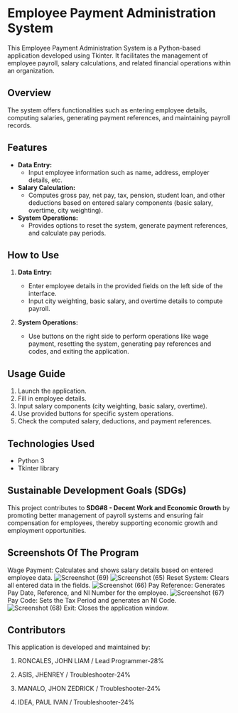 # Employee Payment Administration System

This Employee Payment Administration System is a Python-based application developed using Tkinter. It facilitates the management of employee payroll, salary calculations, and related financial operations within an organization.

## Overview

The system offers functionalities such as entering employee details, computing salaries, generating payment references, and maintaining payroll records.

## Features

- **Data Entry:**
  - Input employee information such as name, address, employer details, etc.
- **Salary Calculation:**
  - Computes gross pay, net pay, tax, pension, student loan, and other deductions based on entered salary components (basic salary, overtime, city weighting).
- **System Operations:**
  - Provides options to reset the system, generate payment references, and calculate pay periods.

## How to Use

1. **Data Entry:**
   - Enter employee details in the provided fields on the left side of the interface.
   - Input city weighting, basic salary, and overtime details to compute payroll.
   
2. **System Operations:**
   - Use buttons on the right side to perform operations like wage payment, resetting the system, generating pay references and codes, and exiting the application.

## Usage Guide

1. Launch the application.
2. Fill in employee details.
3. Input salary components (city weighting, basic salary, overtime).
4. Use provided buttons for specific system operations.
5. Check the computed salary, deductions, and payment references.

## Technologies Used

- Python 3
- Tkinter library

## Sustainable Development Goals (SDGs)

This project contributes to **SDG#8 - Decent Work and Economic Growth** by promoting better management of payroll systems and ensuring fair compensation for employees, thereby supporting economic growth and employment opportunities.

## Screenshots Of The Program
Wage Payment: Calculates and shows salary details based on entered employee data.
![Screenshot (69)](https://github.com/Liam27092003/CS-121-FinalProject/assets/153203514/2de70283-dc53-4bba-b6f2-fa467564e818)
![Screenshot (65)](https://github.com/Liam27092003/CS-121-FinalProject/assets/153203514/120b5121-204c-4cc9-b6e5-52214679368d)
Reset System: Clears all entered data in the fields.
![Screenshot (66)](https://github.com/Liam27092003/CS-121-FinalProject/assets/153203514/4f9dd1f1-be00-420c-b955-0016b6c65586)
Pay Reference: Generates Pay Date, Reference, and NI Number for the employee.
![Screenshot (67)](https://github.com/Liam27092003/CS-121-FinalProject/assets/153203514/cbeff7ad-28da-4694-99d7-e351a350f8e0)
Pay Code: Sets the Tax Period and generates an NI Code.
![Screenshot (68)](https://github.com/Liam27092003/CS-121-FinalProject/assets/153203514/687ade30-0db2-4d23-b6b4-f3f808f87a46)
Exit: Closes the application window.


## Contributors

This application is developed and maintained by:

1. RONCALES, JOHN LIAM / Lead Programmer-28%

2. ASIS, JHENREY / Troubleshooter-24%

3. MANALO, JHON ZEDRICK / Troubleshooter-24%

4. IDEA, PAUL IVAN / Troubleshooter-24%


